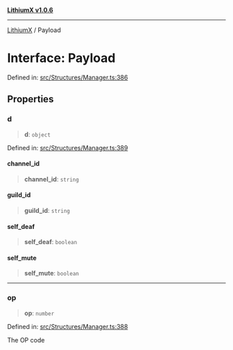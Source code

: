 [**LithiumX v1.0.6**](../README.md)

***

[LithiumX](../globals.md) / Payload

# Interface: Payload

Defined in: [src/Structures/Manager.ts:386](https://github.com/anantix-network/LithiumX/blob/50b399548f48d78c1c57a0dfe99d487d3da44bc6/src/Structures/Manager.ts#L386)

## Properties

### d

> **d**: `object`

Defined in: [src/Structures/Manager.ts:389](https://github.com/anantix-network/LithiumX/blob/50b399548f48d78c1c57a0dfe99d487d3da44bc6/src/Structures/Manager.ts#L389)

#### channel\_id

> **channel\_id**: `string`

#### guild\_id

> **guild\_id**: `string`

#### self\_deaf

> **self\_deaf**: `boolean`

#### self\_mute

> **self\_mute**: `boolean`

***

### op

> **op**: `number`

Defined in: [src/Structures/Manager.ts:388](https://github.com/anantix-network/LithiumX/blob/50b399548f48d78c1c57a0dfe99d487d3da44bc6/src/Structures/Manager.ts#L388)

The OP code
